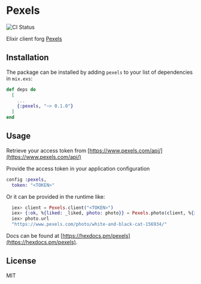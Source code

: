 # Pexels
![CI Status](https://github.com/factor18/pexels/actions/workflows/elixir.yml/badge.svg)

Elixir client forg [Pexels](https://www.pexels.com)

## Installation

The package can be installed by adding `pexels` to your list of dependencies in `mix.exs`:

```elixir
def deps do
  [
    ...
    {:pexels, "~> 0.1.0"}
  ]
end
```

## Usage

Retrieve your access token from [https://www.pexels.com/api/](https://www.pexels.com/api/)

Provide the access token in your application configuration

```elixir
config :pexels,
  token: "<TOKEN>"
```

Or it can be provided in the runtime like:

```elixir
  iex> client = Pexels.client("<TOKEN>")
  iex> {:ok, %{liked: _liked, photo: photo}} = Pexels.photo(client, %{id: 156934})
  iex> photo.url
  "https://www.pexels.com/photo/white-and-black-cat-156934/"
```

Docs can be found at [https://hexdocs.pm/pexels](https://hexdocs.pm/pexels).

## License

MIT
